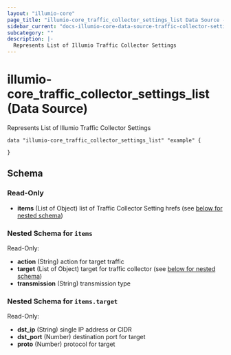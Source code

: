 ```yaml
---
layout: "illumio-core"
page_title: "illumio-core_traffic_collector_settings_list Data Source - terraform-provider-illumio-core"
sidebar_current: "docs-illumio-core-data-source-traffic-collector-settings-list"
subcategory: ""
description: |-
  Represents List of Illumio Traffic Collector Settings
---
```


# illumio-core_traffic_collector_settings_list (Data Source)

Represents List of Illumio Traffic Collector Settings 

```hcl
data "illumio-core_traffic_collector_settings_list" "example" {
  
}
```

## Schema

### Read-Only

- **items** (List of Object) list of Traffic Collector Setting hrefs (see [below for nested schema](#nestedatt--items))

<a id="nestedatt--items"></a>
### Nested Schema for `items`

Read-Only:

- **action** (String) action for target traffic
- **target** (List of Object) target for traffic collector (see [below for nested schema](#nestedobjatt--items--target))
- **transmission** (String) transmission type

<a id="nestedobjatt--items--target"></a>
### Nested Schema for `items.target`

Read-Only:

- **dst_ip** (String) single IP address or CIDR
- **dst_port** (Number) destination port for target
- **proto** (Number) protocol for target


